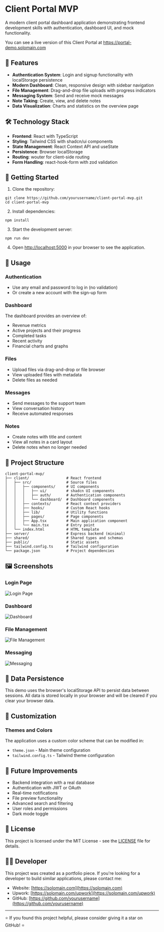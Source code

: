 # Client Portal MVP

A modern client portal dashboard application demonstrating frontend development skills with authentication, dashboard UI, and mock functionality.

You can see a live version of this Client Portal at https://portal-demo.solomain.com

## 🚀 Features

- **Authentication System**: Login and signup functionality with localStorage persistence
- **Modern Dashboard**: Clean, responsive design with sidebar navigation
- **File Management**: Drag-and-drop file uploads with progress indicators
- **Messaging System**: Send and receive mock messages
- **Note Taking**: Create, view, and delete notes
- **Data Visualization**: Charts and statistics on the overview page

## 🛠️ Technology Stack

- **Frontend**: React with TypeScript
- **Styling**: Tailwind CSS with shadcn/ui components
- **State Management**: React Context API and useState
- **Persistence**: Browser localStorage
- **Routing**: wouter for client-side routing
- **Form Handling**: react-hook-form with zod validation

## 🚀 Getting Started

1. Clone the repository:

```shellscript
git clone https://github.com/yourusername/client-portal-mvp.git
cd client-portal-mvp
```

2. Install dependencies:

```shellscript
npm install
```

3. Start the development server:

```shellscript
npm run dev
```

4. Open [http://localhost:5000](http://localhost:5000) in your browser to see the application.

## 📱 Usage

### Authentication

- Use any email and password to log in (no validation)
- Or create a new account with the sign-up form

### Dashboard

The dashboard provides an overview of:

- Revenue metrics
- Active projects and their progress
- Completed tasks
- Recent activity
- Financial charts and graphs

### Files

- Upload files via drag-and-drop or file browser
- View uploaded files with metadata
- Delete files as needed

### Messages

- Send messages to the support team
- View conversation history
- Receive automated responses

### Notes

- Create notes with title and content
- View all notes in a card layout
- Delete notes when no longer needed

## 📂 Project Structure

```plaintext
client-portal-mvp/
├── client/                 # React frontend
│   ├── src/                # Source files
│   │   ├── components/     # UI components
│   │   │   ├── ui/         # shadcn UI components
│   │   │   ├── auth/       # Authentication components
│   │   │   └── dashboard/  # Dashboard components
│   │   ├── contexts/       # React context providers
│   │   ├── hooks/          # Custom React hooks
│   │   ├── lib/            # Utility functions
│   │   ├── pages/          # Page components
│   │   ├── App.tsx         # Main application component
│   │   └── main.tsx        # Entry point
│   └── index.html          # HTML template
├── server/                 # Express backend (minimal)
├── shared/                 # Shared types and schemas
├── public/                 # Static assets
├── tailwind.config.ts      # Tailwind configuration
└── package.json            # Project dependencies
```

## 🖼️ Screenshots

### Login Page

![Login Page](https://i.imgur.com/YourLoginScreenshotURL.png)

### Dashboard

![Dashboard](https://i.imgur.com/YourDashboardScreenshotURL.png)

### File Management

![File Management](https://i.imgur.com/YourFilesScreenshotURL.png)

### Messaging

![Messaging](https://i.imgur.com/YourMessagingScreenshotURL.png)

## 🔄 Data Persistence

This demo uses the browser's localStorage API to persist data between sessions. All data is stored locally in your browser and will be cleared if you clear your browser data.

## 🎨 Customization

### Themes and Colors

The application uses a custom color scheme that can be modified in:

- `theme.json` - Main theme configuration
- `tailwind.config.ts` - Tailwind theme configuration

## 🚧 Future Improvements

- Backend integration with a real database
- Authentication with JWT or OAuth
- Real-time notifications
- File preview functionality
- Advanced search and filtering
- User roles and permissions
- Dark mode toggle

## 📄 License

This project is licensed under the MIT License - see the [LICENSE](LICENSE) file for details.

## 👨‍💻 Developer

This project was created as a portfolio piece. If you're looking for a developer to build similar applications, please contact me:

- Website: [https://solomain.com](https://solomain.com)
- Upwork: [https://solomain.com/upwork](https://solomain.com/upwork)
- GitHub: [https://github.com/yourusername](https://github.com/yourusername)

---

⭐ If you found this project helpful, please consider giving it a star on GitHub! ⭐
